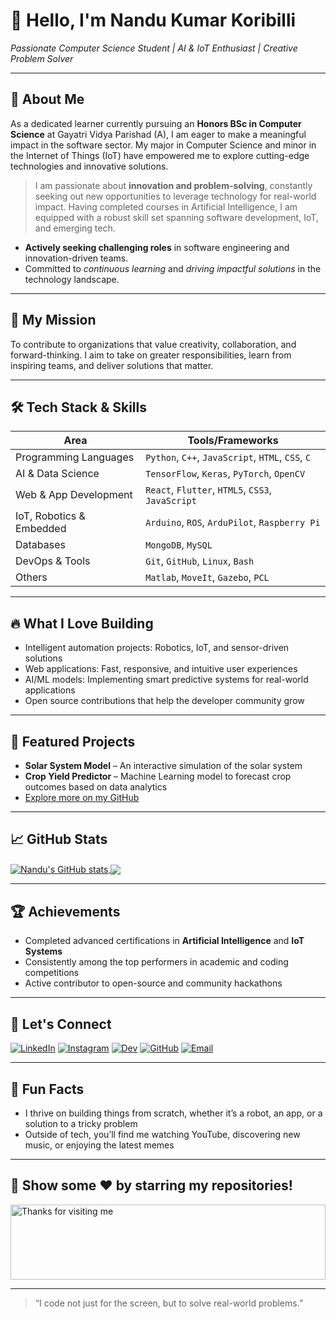 # 👋 Hello, I'm Nandu Kumar Koribilli

*Passionate Computer Science Student | AI & IoT Enthusiast | Creative Problem Solver*

---

## 🚀 About Me

As a dedicated learner currently pursuing an **Honors BSc in Computer Science** at Gayatri Vidya Parishad (A), I am eager to make a meaningful impact in the software sector. My major in Computer Science and minor in the Internet of Things (IoT) have empowered me to explore cutting-edge technologies and innovative solutions.

> I am passionate about **innovation and problem-solving**, constantly seeking out new opportunities to leverage technology for real-world impact. Having completed courses in Artificial Intelligence, I am equipped with a robust skill set spanning software development, IoT, and emerging tech.

- **Actively seeking challenging roles** in software engineering and innovation-driven teams.
- Committed to *continuous learning* and *driving impactful solutions* in the technology landscape.

---

## 🧭 My Mission

To contribute to organizations that value creativity, collaboration, and forward-thinking. I aim to take on greater responsibilities, learn from inspiring teams, and deliver solutions that matter.

---

## 🛠️ Tech Stack & Skills

| Area                        | Tools/Frameworks                                         |
|-----------------------------|----------------------------------------------------------|
| Programming Languages       | `Python`, `C++`, `JavaScript`, `HTML`, `CSS`, `C`        |
| AI & Data Science           | `TensorFlow`, `Keras`, `PyTorch`, `OpenCV`               |
| Web & App Development       | `React`, `Flutter`, `HTML5`, `CSS3`, `JavaScript`        |
| IoT, Robotics & Embedded    | `Arduino`, `ROS`, `ArduPilot`, `Raspberry Pi`            |
| Databases                   | `MongoDB`, `MySQL`                                       |
| DevOps & Tools              | `Git`, `GitHub`, `Linux`, `Bash`                         |
| Others                      | `Matlab`, `MoveIt`, `Gazebo`, `PCL`                      |

---

## 🔥 What I Love Building

- Intelligent automation projects: Robotics, IoT, and sensor-driven solutions
- Web applications: Fast, responsive, and intuitive user experiences
- AI/ML models: Implementing smart predictive systems for real-world applications
- Open source contributions that help the developer community grow

---

## 🌟 Featured Projects

- **Solar System Model** – An interactive simulation of the solar system
- **Crop Yield Predictor** – Machine Learning model to forecast crop outcomes based on data analytics
- [Explore more on my GitHub](https://github.com/Nandukumar-koribilli?tab=repositories)

---

## 📈 GitHub Stats

<a href="https://github.com/Nandukumar-koribilli">
  <img align="center" src="https://github-readme-stats.anuraghazra1.vercel.app/api?username=Nandukumar-koribilli&show_icons=true&theme=radical" alt="Nandu's GitHub stats" />
</a>
<a href="https://github.com/Nandukumar-koribilli">
  <img align="center" src="https://github-readme-stats.anuraghazra1.vercel.app/api/top-langs/?username=Nandukumar-koribilli&layout=compact&theme=radical" />
</a> 

---

## 🏆 Achievements

- Completed advanced certifications in **Artificial Intelligence** and **IoT Systems**
- Consistently among the top performers in academic and coding competitions
- Active contributor to open-source and community hackathons

---

## 📣 Let's Connect

[![LinkedIn](https://cdn.jsdelivr.net/npm/simple-icons@v3/icons/linkedin.svg)](https://www.linkedin.com/in/nandukumar-koribilli-062ba42a2/)
[![Instagram](https://cdn.jsdelivr.net/npm/simple-icons@v3/icons/instagram.svg)](https://www.instagram.com/_i_m_gujju_/)
[![Dev](https://cdn.jsdelivr.net/npm/simple-icons@3.13.0/icons/dev-dot-to.svg)](https://dev.to/)
[![GitHub](https://cdn.jsdelivr.net/npm/simple-icons@v3/icons/github.svg)](https://github.com/Nandukumar-koribilli)
[![Email](https://cdn.jsdelivr.net/npm/simple-icons@v3/icons/gmail.svg)](mailto:your_email_here@gmail.com)

---

## 🤹 Fun Facts

- I thrive on building things from scratch, whether it’s a robot, an app, or a solution to a tricky problem
- Outside of tech, you’ll find me watching YouTube, discovering new music, or enjoying the latest memes

---

## 🥇 Show some ❤️ by starring my repositories!

<img height="120" alt="Thanks for visiting me" width="100%" src="https://raw.githubusercontent.com/BrunnerLivio/brunnerlivio/master/images/marquee.svg" />

---

> “I code not just for the screen, but to solve real-world problems.”
